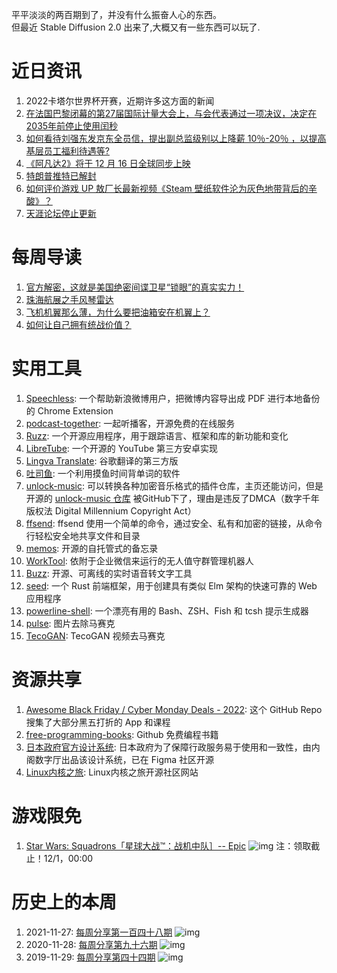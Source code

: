 平平淡淡的两百期到了，并没有什么振奋人心的东西。  
但最近 Stable Diffusion 2.0 出来了,大概又有一些东西可以玩了.

# 近日资讯

1. 2022卡塔尔世界杯开赛，近期许多这方面的新闻
2. [在法国巴黎闭幕的第27届国际计量大会上，与会代表通过一项决议，决定在2035年前停止使用闰秒](http://stdaily.com/index/kejixinwen/202211/5210da305e604592b2d3a42a3778cb84.shtml)
3. [如何看待刘强东发京东全员信，提出副总监级别以上降薪 10％-20％ ，以提高基层员工福利待遇等?](https://www.zhihu.com/question/568157415)
4. [《阿凡达2》将于 12 月 16 日全球同步上映](https://www.solidot.org/story?sid=73452)
5. [特朗普推特已解封](https://twitter.com/realdonaldtrump?s=21&t=CUHbC-GhhoW9X7_yFIBXMg)
6. [如何评价游戏 UP 敖厂长最新视频《Steam 壁纸软件沦为灰色地带背后的辛酸》？](https://www.zhihu.com/question/568607858)
7. [天涯论坛停止更新](https://www.solidot.org/story?sid=73477)

# 每周导读

1. [官方解密，这就是美国绝密间谍卫星“锁眼”的真实实力！](https://mp.weixin.qq.com/s/CftG4eHpj0bFVAmrzS0-ig)
2. [珠海航展之手风琴雷达](https://mp.weixin.qq.com/s/G_OezYoOV4lS9hEPDZTU9A)
3. [飞机机翼那么薄，为什么要把油箱安在机翼上？](https://www.zhihu.com/question/566521973)
4. [如何让自己拥有统战价值？](https://www.zhihu.com/question/522859520)

# 实用工具

1. [Speechless](https://github.com/meterscao/Speechless): 一个帮助新浪微博用户，把微博内容导出成 PDF 进行本地备份的 Chrome Extension
2. [podcast-together](https://github.com/yenche123/podcast-together): 一起听播客，开源免费的在线服务
3. [Ruzz](https://github.com/vlts1/ruzz): 一个开源应用程序，用于跟踪语言、框架和库的新功能和变化
4. [LibreTube](https://github.com/libre-tube/LibreTube): 一个开源的 YouTube 第三方安卓实现
5. [Lingva Translate](https://github.com/thedaviddelta/lingva-translate): 谷歌翻译的第三方版
6. [吐司鱼](https://github.com/Uahh/ToastFish): 一个利用摸鱼时间背单词的软件
7. [unlock-music](https://demo.unlock-music.dev/): 可以转换各种加密音乐格式的插件仓库，主页还能访问，但是开源的 [unlock-music 仓库](https://github.com/unlock-music/unlock-music) 被GitHub下了，理由是违反了DMCA（数字千年版权法 Digital Millennium Copyright Act）
8. [ffsend](https://github.com/timvisee/ffsend): ffsend 使用一个简单的命令，通过安全、私有和加密的链接，从命令行轻松安全地共享文件和目录
9. [memos](https://github.com/usememos/memos): 开源的自托管式的备忘录
10. [WorkTool](https://github.com/gallonyin/worktool): 依附于企业微信来运行的无人值守群管理机器人
11. [Buzz](https://github.com/chidiwilliams/buzz): 开源、可离线的实时语音转文字工具
12. [seed](https://github.com/seed-rs/seed): 一个 Rust 前端框架，用于创建具有类似 Elm 架构的快速可靠的 Web 应用程序
13. [powerline-shell](https://github.com/b-ryan/powerline-shell): 一个漂亮有用的 Bash、ZSH、Fish 和 tcsh 提示生成器
14. [pulse](https://github.com/adamian98/pulse): 图片去除马赛克  
15. [TecoGAN](https://github.com/thunil/TecoGAN): TecoGAN 视频去马赛克

# 资源共享

1. [Awesome Black Friday / Cyber Monday Deals - 2022](https://github.com/trungdq88/Awesome-Black-Friday-Cyber-Monday): 这个 GitHub Repo 搜集了大部分黑五打折的 App 和课程
2. [free-programming-books](https://github.com/EbookFoundation/free-programming-books): Github 免费编程书籍
3. [日本政府官方设计系统](https://www.figma.com/community/file/1172530831489802410): 日本政府为了保障行政服务易于使用和一致性，由内阁数字厅出品该设计系统，已在 Figma 社区开源
4. [Linux内核之旅](https://github.com/linuxkerneltravel/website): Linux内核之旅开源社区网站

# 游戏限免

1. [Star Wars: Squadrons「星球大战™：战机中队］-- Epic](https://store.epicgames.com/p/star-wars-squadrons)
![img](http://mmbiz.qpic.cn/sz_mmbiz_png/pDARXZuibAKS8QLPZn0pHIicWjDTTrrWibMPU0C1dE32ucvicn0aRBMN6fGSnvZmDxibefHN7zd6batZbsTUK6mibuhg/0?wx_fmt=png)
注：领取截止！12/1，00:00

# 历史上的本周

1. 2021-11-27: [每周分享第一百四十八期](https://mp.weixin.qq.com/s/2NU7TPmdAfPioQr4Gam_kA)
![img](https://mmbiz.qpic.cn/sz_mmbiz_jpg/pDARXZuibAKTPuPpaVRibYejT1R2GQlnj0RzGTfF78WvQF0CMrZgFK3W5wBiaZia8450ibKFJqIqRRE8cSQXEibrhfOA/640?wx_fmt=jpeg&wxfrom=5&wx_lazy=1&wx_co=1)
2. 2020-11-28: [每周分享第九十六期](https://mp.weixin.qq.com/s/WRiUd7QF9Mz61BulM_ucjw)
![img](https://mmbiz.qpic.cn/sz_mmbiz_jpg/pDARXZuibAKT9Tv9Y8TBkMhNWLIPCSvUV9WpGib3oAZb0GWia32kDuxpkkIaUnle3BAgt054PxkicXEk5LxclCU7Dg/640?wx_fmt=jpeg&wxfrom=5&wx_lazy=1&wx_co=1)
3. 2019-11-29: [每周分享第四十四期](https://mp.weixin.qq.com/s/JU3PAbxKhaAuAUIibOLNqA)
![img](https://mmbiz.qpic.cn/sz_mmbiz_png/pDARXZuibAKRicwrH1gmNibUmkI1rsHHyNPvkiczjFXP75CiaeJ10sdNXd8rRYricE46au5gRc65rB8hCpThmyhJ2c7g/640?wx_fmt=png&wxfrom=5&wx_lazy=1&wx_co=1)
